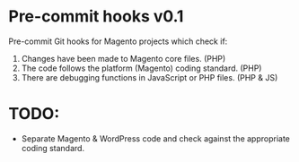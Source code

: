 # Pre-commit hooks v0.1

Pre-commit Git hooks for Magento projects which check if:
1. Changes have been made to Magento core files. (PHP)
2. The code follows the platform (Magento) coding standard. (PHP)
3. There are debugging functions in JavaScript or PHP files. (PHP & JS)

# TODO:
* Separate Magento & WordPress code and check against the appropriate coding standard.
